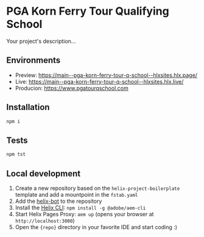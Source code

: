 # PGA Korn Ferry Tour Qualifying School
Your project's description...

## Environments
- Preview: https://main--pga-korn-ferry-tour-q-school--hlxsites.hlx.page/
- Live: https://main--pga-korn-ferry-tour-q-school--hlxsites.hlx.live/
- Producion: https://www.pgatourqschool.com

## Installation

```sh
npm i
```

## Tests

```sh
npm tst
```

## Local development

1. Create a new repository based on the `helix-project-boilerplate` template and add a mountpoint in the `fstab.yaml`
1. Add the [helix-bot](https://github.com/apps/helix-bot) to the repository
1. Install the [Helix CLI](https://github.com/adobe/helix-cli): `npm install -g @adobe/aem-cli`
1. Start Helix Pages Proxy: `aem up` (opens your browser at `http://localhost:3000`)
1. Open the `{repo}` directory in your favorite IDE and start coding :)
